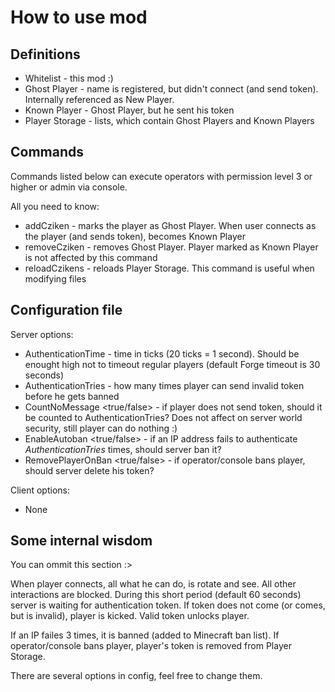 # How to use mod

## Definitions
- Whitelist - this mod :)
- Ghost Player - name is registered, but didn't connect (and send token). Internally referenced as New Player.
- Known Player - Ghost Player, but he sent his token
- Player Storage - lists, which contain Ghost Players and Known Players

## Commands
Commands listed below can execute operators with permission level 3 or higher or admin via console.

All you need to know:
- addCziken <player> - marks the player as Ghost Player.
When user connects as the player (and sends token), becomes Known Player
- removeCziken <player> - removes Ghost Player. Player marked as Known Player is not affected by this command
- reloadCzikens - reloads Player Storage. This command is useful when modifying files

## Configuration file
Server options:
- AuthenticationTime <number> - time in ticks (20 ticks = 1 second). Should be enought high not to timeout regular players (default Forge timeout is 30 seconds)
- AuthenticationTries <number> - how many times player can send invalid token before he gets banned
- CountNoMessage <true/false> - if player does not send token, should it be counted to AuthenticationTries? Does not affect on server world security, still player can do nothing :)
- EnableAutoban <true/false> - if an IP address fails to authenticate *AuthenticationTries* times, should server ban it?
- RemovePlayerOnBan <true/false> - if operator/console bans player, should server delete his token?

Client options:
- None

## Some internal wisdom
You can ommit this section :>

When player connects, all what he can do, is rotate and see. All other interactions are blocked.
During this short period (default 60 seconds) server is waiting for authentication token.
If token does not come (or comes, but is invalid), player is kicked.
Valid token unlocks player.

If an IP failes 3 times, it is banned (added to Minecraft ban list).
If operator/console bans player, player's token is removed from Player Storage.

There are several options in config, feel free to change them.
